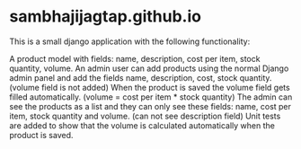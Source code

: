 # sambhajijagtap.github.io
This is a small django application with the following functionality:

A product model with fields: name, description, cost per item, stock quantity, volume.
An admin user can add products using the normal Django admin panel and add the fields name, description, cost, stock quantity. (volume field is not added)
When the product is saved the volume field gets filled automatically. (volume = cost per item * stock quantity)
The admin can see the products as a list and they can only see these fields: name, cost per item, stock quantity and volume. (can not see description field)
Unit tests are added to show that the volume is calculated automatically when the product is saved.

